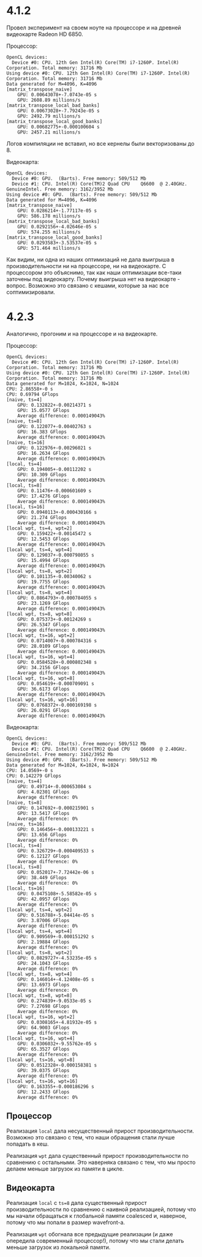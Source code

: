 # 4.1.2

Провел эксперимент на своем ноуте на процессоре и на древней видеокарте Radeon HD 6850.

Процессор:
```
OpenCL devices:
  Device #0: CPU. 12th Gen Intel(R) Core(TM) i7-1260P. Intel(R) Corporation. Total memory: 31716 Mb
Using device #0: CPU. 12th Gen Intel(R) Core(TM) i7-1260P. Intel(R) Corporation. Total memory: 31716 Mb
Data generated for M=4096, K=4096
[matrix_transpose_naive]
    GPU: 0.00643078+-7.0743e-05 s
    GPU: 2608.89 millions/s
[matrix_transpose_local_bad_banks]
    GPU: 0.00673028+-7.79243e-05 s
    GPU: 2492.79 millions/s
[matrix_transpose_local_good_banks]
    GPU: 0.00682775+-0.000100604 s
    GPU: 2457.21 millions/s
```

Логов компиляции не вставил, но все кернелы были векторизованы до 8.

Видеокарта:
```
OpenCL devices:
  Device #0: GPU.  (Barts). Free memory: 509/512 Mb
  Device #1: CPU. Intel(R) Core(TM)2 Quad CPU    Q6600  @ 2.40GHz. GenuineIntel. Free memory: 3162/3952 Mb
Using device #0: GPU.  (Barts). Free memory: 509/512 Mb
Data generated for M=4096, K=4096
[matrix_transpose_naive]
    GPU: 0.0286214+-1.77117e-05 s
    GPU: 586.178 millions/s
[matrix_transpose_local_bad_banks]
    GPU: 0.0292156+-4.02646e-05 s
    GPU: 574.255 millions/s
[matrix_transpose_local_good_banks]
    GPU: 0.0293583+-3.53537e-05 s
    GPU: 571.464 millions/s
```

Как видим, ни одна из наших оптимизаций не дала выигрыша в производительности ни на процессоре, ни на видеокарте.
С процессором это объяснимо, так как наши оптимизации все-таки заточены под видеокарту.
Почему выигрыша нет на видеокарте - вопрос. Возможно это связано с кешами, которые за нас все соптимизировали.

# 4.2.3

Аналогично, прогоним и на процессоре и на видеокарте.

Процессор:
```
OpenCL devices:
  Device #0: CPU. 12th Gen Intel(R) Core(TM) i7-1260P. Intel(R) Corporation. Total memory: 31716 Mb
Using device #0: CPU. 12th Gen Intel(R) Core(TM) i7-1260P. Intel(R) Corporation. Total memory: 31716 Mb
Data generated for M=1024, K=1024, N=1024
CPU: 2.86558+-0 s
CPU: 0.69794 GFlops
[naive, ts=4]
    GPU: 0.132822+-0.00214371 s
    GPU: 15.0577 GFlops
    Average difference: 0.000149043%
[naive, ts=8]
    GPU: 0.122077+-0.00402763 s
    GPU: 16.383 GFlops
    Average difference: 0.000149043%
[naive, ts=16]
    GPU: 0.122976+-0.00296021 s
    GPU: 16.2634 GFlops
    Average difference: 0.000149043%
[local, ts=4]
    GPU: 0.194005+-0.00112202 s
    GPU: 10.309 GFlops
    Average difference: 0.000149043%
[local, ts=8]
    GPU: 0.11476+-0.000601609 s
    GPU: 17.4276 GFlops
    Average difference: 0.000149043%
[local, ts=16]
    GPU: 0.0940113+-0.000430166 s
    GPU: 21.274 GFlops
    Average difference: 0.000149043%
[local wpt, ts=4, wpt=2]
    GPU: 0.159422+-0.00145472 s
    GPU: 12.5453 GFlops
    Average difference: 0.000149043%
[local wpt, ts=4, wpt=4]
    GPU: 0.129037+-0.000798055 s
    GPU: 15.4994 GFlops
    Average difference: 0.000149043%
[local wpt, ts=8, wpt=2]
    GPU: 0.101135+-0.00340062 s
    GPU: 19.7755 GFlops
    Average difference: 0.000149043%
[local wpt, ts=8, wpt=4]
    GPU: 0.0864793+-0.000784055 s
    GPU: 23.1269 GFlops
    Average difference: 0.000149043%
[local wpt, ts=8, wpt=8]
    GPU: 0.075373+-0.00124269 s
    GPU: 26.5347 GFlops
    Average difference: 0.000149043%
[local wpt, ts=16, wpt=2]
    GPU: 0.0714007+-0.000784316 s
    GPU: 28.0109 GFlops
    Average difference: 0.000149043%
[local wpt, ts=16, wpt=4]
    GPU: 0.0584528+-0.000802348 s
    GPU: 34.2156 GFlops
    Average difference: 0.000149043%
[local wpt, ts=16, wpt=8]
    GPU: 0.054619+-0.000709091 s
    GPU: 36.6173 GFlops
    Average difference: 0.000149043%
[local wpt, ts=16, wpt=16]
    GPU: 0.0768372+-0.000169198 s
    GPU: 26.0291 GFlops
    Average difference: 0.000149043%
```

Видеокарта:
```
OpenCL devices:
  Device #0: GPU.  (Barts). Free memory: 509/512 Mb
  Device #1: CPU. Intel(R) Core(TM)2 Quad CPU    Q6600  @ 2.40GHz. GenuineIntel. Free memory: 3162/3952 Mb
Using device #0: GPU.  (Barts). Free memory: 509/512 Mb
Data generated for M=1024, K=1024, N=1024
CPU: 14.0569+-0 s
CPU: 0.142279 GFlops
[naive, ts=4]
    GPU: 0.49714+-0.000653084 s
    GPU: 4.02301 GFlops
    Average difference: 0%
[naive, ts=8]
    GPU: 0.147692+-0.000215901 s
    GPU: 13.5417 GFlops
    Average difference: 0%
[naive, ts=16]
    GPU: 0.146456+-0.000133221 s
    GPU: 13.656 GFlops
    Average difference: 0%
[local, ts=4]
    GPU: 0.326729+-0.000409533 s
    GPU: 6.12127 GFlops
    Average difference: 0%
[local, ts=8]
    GPU: 0.052017+-7.72442e-06 s
    GPU: 38.449 GFlops
    Average difference: 0%
[local, ts=16]
    GPU: 0.0475108+-5.58582e-05 s
    GPU: 42.0957 GFlops
    Average difference: 0%
[local wpt, ts=4, wpt=2]
    GPU: 0.516788+-5.04414e-05 s
    GPU: 3.87006 GFlops
    Average difference: 0%
[local wpt, ts=4, wpt=4]
    GPU: 0.909569+-0.000151292 s
    GPU: 2.19884 GFlops
    Average difference: 0%
[local wpt, ts=8, wpt=2]
    GPU: 0.0829727+-4.53235e-05 s
    GPU: 24.1043 GFlops
    Average difference: 0%
[local wpt, ts=8, wpt=4]
    GPU: 0.146014+-4.12408e-05 s
    GPU: 13.6973 GFlops
    Average difference: 0%
[local wpt, ts=8, wpt=8]
    GPU: 0.274839+-9.0533e-05 s
    GPU: 7.27698 GFlops
    Average difference: 0%
[local wpt, ts=16, wpt=2]
    GPU: 0.0308165+-4.81932e-05 s
    GPU: 64.9003 GFlops
    Average difference: 0%
[local wpt, ts=16, wpt=4]
    GPU: 0.0306032+-9.55762e-05 s
    GPU: 65.3527 GFlops
    Average difference: 0%
[local wpt, ts=16, wpt=8]
    GPU: 0.0512328+-0.000158381 s
    GPU: 39.0375 GFlops
    Average difference: 0%
[local wpt, ts=16, wpt=16]
    GPU: 0.163355+-0.000186296 s
    GPU: 12.2433 GFlops
    Average difference: 0%
```

## Процессор

Реализация `local` дала несущественный прирост производительности. Возможно это связано с тем, что наши обращения стали лучше попадать в кеш.

Реализация `wpt` дала существенный прирост производительности по сравнению с остальными. Это наверняка связано с тем, что мы просто делаем меньше загрузок из памяти в цикле.

## Видеокарта

Реализация `local` с `ts=8` дала существенный прирост производительности по сравнению с наивной реализацией, потому что мы начали обращаться к глобальной памяти coalesced и, наверное, потому что мы попали в размер wavefront-а.

Реализация `wpt` обогнала все предыдущие реализации (и даже опередила современный процессор!), потому что мы стали делать меньше загрузок из локальной памяти.
